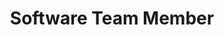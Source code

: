 ﻿---
layout: member
weight: 1
name: Joseph Zhou
project: BioT
subweight: 10
title: Software Team Member
img: /assets/images/members/default.png
biography: >
 Joseph is a 4th year Process Engineering student who is a member of the BioT team, where he works under the software team. He is responsible for building the database aspect of the Beer Brewing App using Android Studio. Besides Chemical Engineering, his passion lies in software and mobile app development. He has had experience of building various mobile and desktop apps using Android Studio and Intellij. Languages he has learnt include: python, C, java, Matlab and C++.
---